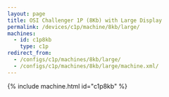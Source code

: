 ```yaml
---
layout: page
title: OSI Challenger 1P (8Kb) with Large Display
permalink: /devices/c1p/machine/8kb/large/
machines:
  - id: c1p8kb
    type: c1p
redirect_from:
  - /configs/c1p/machines/8kb/large/
  - /configs/c1p/machines/8kb/large/machine.xml/
---
```


{% include machine.html id="c1p8kb" %}
